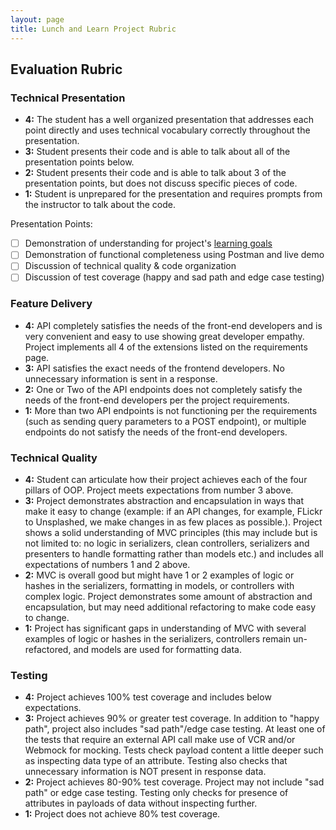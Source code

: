 ```yaml
---
layout: page
title: Lunch and Learn Project Rubric
---
```


## Evaluation Rubric

### Technical Presentation

* **4:** The student has a well organized presentation that addresses each point directly and uses technical vocabulary correctly throughout the presentation.
* **3:** Student presents their code and is able to talk about all of the presentation points below.
* **2:** Student presents their code and is able to talk about 3 of the presentation points, but does not discuss specific pieces of code.
* **1:** Student is unprepared for the presentation and requires prompts from the instructor to talk about the code.

Presentation Points:

- [ ] Demonstration of understanding for project's [learning goals](./index)
- [ ] Demonstration of functional completeness using Postman and live demo
- [ ] Discussion of technical quality & code organization
- [ ] Discussion of test coverage (happy and sad path and edge case testing)

### Feature Delivery

* **4:** API completely satisfies the needs of the front-end developers and is very convenient and easy to use showing great developer empathy. Project implements all 4 of the extensions listed on the requirements page. 
* **3:** API satisfies the exact needs of the frontend developers. No unnecessary information is sent in a response.
* **2:** One or Two of the API endpoints does not completely satisfy the needs of the front-end developers per the project requirements.
* **1:** More than two API endpoints is not functioning per the requirements (such as sending query parameters to a POST endpoint), or multiple endpoints do not satisfy the needs of the front-end developers.

### Technical Quality

* **4:**  Student can articulate how their project achieves each of the four pillars of OOP. Project meets expectations from number 3 above.
* **3:**  Project demonstrates abstraction and encapsulation in ways that make it easy to change (example: if an API changes, for example, FLickr to Unsplashed, we make changes in as few places as possible.). Project shows a solid understanding of MVC principles (this may include but is not limited to: no logic in serializers, clean controllers, serializers and presenters to handle formatting rather than models etc.) and includes all expectations of numbers 1 and 2 above.
* **2:**  MVC is overall good but might have 1 or 2 examples of logic or hashes in the serializers, formatting in models, or controllers with complex logic. Project demonstrates some amount of abstraction and encapsulation, but may need additional refactoring to make code easy to change.
* **1:**  Project has significant gaps in understanding of MVC with several examples of logic or hashes in the serializers, controllers remain un-refactored, and models are used for formatting data.

### Testing

* **4:** Project achieves 100% test coverage and includes below expectations.
* **3:** Project achieves 90% or greater test coverage. In addition to "happy path", project also includes "sad path"/edge case testing. At least one of the tests that require an external API call make use of VCR and/or Webmock for mocking. Tests check payload content a little deeper such as inspecting data type of an attribute. Testing also checks that unnecessary information is NOT present in response data.
* **2:** Project achieves 80-90% test coverage. Project may not include "sad path" or edge case testing. Testing only checks for presence of attributes in payloads of data without inspecting further.
* **1:** Project does not achieve 80% test coverage.
